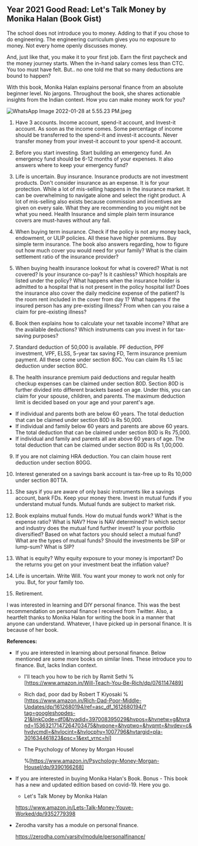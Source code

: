 ## Year 2021 Good Read: Let's Talk Money by Monika Halan (Book Gist)

The school does not introduce you to money. Adding to that if you chose to do engineering. The engineering curriculum gives you no exposure to money. Not every home openly discusses money.

And, just like that, you make it to your first job. Earn the first paycheck and the money journey starts. When the in-hand salary comes less than CTC. You too must have felt. But.. no one told me that so many deductions are bound to happen?

With this book, Monika Halan explains personal finance from an absolute beginner level. No jargons. Throughout the book, she shares actionable insights from the Indian context. How you can make money work for you?


![WhatsApp Image 2022-01-28 at 5.55.23 PM.jpeg](https://cdn.hashnode.com/res/hashnode/image/upload/v1643372795923/Bhz93ghLd.jpeg)


1. Have 3 accounts. Income account, spend-it account, and Invest-it account. As soon as the income comes. Some percentage of income should be transferred to the spend-it and invest-it accounts. Never transfer money from your invest-it account to your spend-it account.

2. Before you start investing. Start building an emergency fund. An emergency fund should be 6-12 months of your expenses. It also answers where to keep your emergency fund?

3. Life is uncertain. Buy insurance. Insurance products are not investment products. Don't consider insurance as an expense. It is for your protection. While a lot of mis-selling happens in the insurance market. It can be overwhelming to navigate alone and select the right product. A lot of mis-selling also exists because commission and incentives are given on every sale. What they are recommending to you might not be what you need. Health Insurance and simple plain term insurance covers are must-haves without any fail.

4.  When buying term insurance. Check if the policy is not any money back, endowment, or ULIP policies. All these have higher premiums. Buy simple term insurance. The book also answers regarding, how to figure out how much cover you would need for your family? What is the claim settlement ratio of the insurance provider?

5. When buying health insurance lookout for what is covered? What is not covered? Is your insurance co-pay? Is it cashless? Which hospitals are listed under the policy? What happens when the insurance holder is admitted to a hospital that is not present in the policy hospital list? Does the insurance also cover the daily medicine expense of the patient? Is the room rent included in the cover from day 1? What happens if the insured person has any pre-existing illness? From when can you raise a claim for pre-existing illness?

6. Book then explains how to calculate your net taxable income? What are the available deductions? Which instruments can you invest in for tax-saving purposes?

7. Standard deduction of 50,000 is available. PF deduction, PPF investment, VPF, ELSS, 5-year tax saving FD, Term insurance premium payment. All these come under section 80C. You can claim Rs 1.5 lac deduction under section 80C.

8. The health insurance premium paid deductions and regular health checkup expenses can be claimed under section 80D. Section 80D is further divided into different brackets based on age. Under this, you can claim for your spouse, children, and parents. The maximum deduction limit is decided based on your age and your parent's age.  

- If individual and parents both are below 60 years. The total deduction that can be claimed under section 80D is Rs 50,000. 
- If individual and family below 60 years and parents are above 60 years. The total deduction that can be claimed under section 80D is Rs 75,000.
- If individual and family and parents all are above 60 years of age. The total deduction that can be claimed under section 80D is Rs 1,00,000.

9. If you are not claiming HRA deduction. You can claim house rent deduction under section 80GG.

10. Interest generated on a savings bank account is tax-free up to Rs 10,000 under section 80TTA.

11. She says if you are aware of only basic instruments like a savings account, bank FDs. Keep your money there. Invest in mutual funds if you understand mutual funds. Mutual funds are subject to market risk.

12. Book explains mutual funds. How do mutual funds work? What is the expense ratio? What is NAV? How is NAV determined? In which sector and industry does the mutual fund further invest? Is your portfolio diversified? Based on what factors you should select a mutual fund? What are the types of mutual funds? Should the investments be SIP or lump-sum? What is SIP?

13. What is equity? Why equity exposure to your money is important? Do the returns you get on your investment beat the inflation value?

14. Life is uncertain. Write Will. You want your money to work not only for you. But, for your family too.

15. Retirement.  

I was interested in learning and DIY personal finance. This was the best recommendation on personal finance I received from Twitter. Also, a heartfelt thanks to Monika Halan for writing the book in a manner that anyone can understand. Whatever, I have picked up in personal finance. It is because of her book. 

**References:**

- If you are interested in learning about personal finance. Below mentioned are some more books on similar lines. These introduce you to finance. But, lacks Indian context. 

   - I'll teach you how to be rich by Ramit Sethi 
    %[https://www.amazon.in/Will-Teach-You-Be-Rich/dp/0761147489]

   - Rich dad, poor dad by Robert T Kiyosaki 
   %[https://www.amazon.in/Rich-Dad-Poor-Middle-Updates/dp/1612680194/ref=asc_df_1612680194/?tag=googleshopdes-21&linkCode=df0&hvadid=397008395029&hvpos=&hvnetw=g&hvrand=15363217147264703475&hvpone=&hvptwo=&hvqmt=&hvdev=c&hvdvcmdl=&hvlocint=&hvlocphy=1007796&hvtargid=pla-301634461823&psc=1&ext_vrnc=hi]

   - The Psychology of Money by Morgan Housel

       %[https://www.amazon.in/Psychology-Money-Morgan-Housel/dp/9390166268] 

- If you are interested in buying Monika Halan's Book. Bonus - This book has a new and updated edition based on covid-19. Here you go.

   - Let's Talk Money by Monika Halan

   https://www.amazon.in/Lets-Talk-Money-Youve-Worked/dp/9352779398

- Zerodha varsity has a module on personal finance. 

  https://zerodha.com/varsity/module/personalfinance/








  

